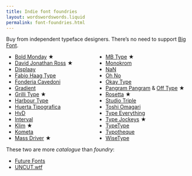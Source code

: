 ```yaml
---
title: Indie font foundries
layout: wordswordswords.liquid
permalink: font-foundries.html
---
```


Buy from independent typeface designers. There’s no need to support
<a href="https://qz.com/2068310/what-monotypes-purchase-of-hoeflerco-means-to-font-designers" rel="external" target="_blank" >Big
Font</a>.

<style>
	.star-marker::before {
		color: var(--color-fg-2);
		content: '★' / 'starred';
		margin-inline-start: 0.3em;
	}
</style>

<ul role="list" style="column-gap: var(--s0); columns: 2">
	<li>
		<a href="https://www.boldmonday.com" rel="external" target="_blank"
			>Bold Monday</a
		><span class="star-marker"></span>
	</li>
	<li>
		<a href="https://djr.com" rel="external" target="_blank"
			>David Jonathan Ross</a
		><span class="star-marker"></span>
	</li>
	<li>
		<a href="https://displaay.net" rel="external" target="_blank">Displaay</a>
	</li>
	<li>
		<a href="https://fabiohaagtype.com/en" rel="external" target="_blank"
			>Fabio Haag Type</a
		>
	</li>
	<li>
		<a href="https://www.fonderiacavedoni.com" rel="external" target="_blank"
			>Fonderia Cavedoni</a
		>
	</li>
	<li>
		<a href="https://www.wearegradient.net" rel="external" target="_blank"
			>Gradient</a
		>
	</li>
	<li>
		<a href="https://www.grillitype.com" rel="external" target="_blank"
			>Grilli Type</a
		><span class="star-marker"></span>
	</li>
	<li>
		<a href="https://www.harbortype.com" rel="external" target="_blank"
			>Harbour Type</a
		>
	</li>
	<li>
		<a href="https://huertatipografica.com" rel="external" target="_blank"
			>Huerta Tipografica</a
		>
	</li>
	<li>
		<a href="https://www.hvdfonts.com" rel="external" target="_blank">HvD</a>
	</li>
	<li>
		<a href="https://intervaltype.com" rel="external" target="_blank"
			>Interval</a
		>
	</li>
	<li>
		<a href="http://klim.co.nz" rel="external" target="_blank">Klim</a
		><span class="star-marker"></span>
	</li>
	<li>
		<a href="https://www.kometa.xyz" rel="external" target="_blank">Kometa</a>
	</li>
	<li>
		<a href="https://www.mass-driver.com" rel="external" target="_blank"
			>Mass Driver</a
		><span class="star-marker"></span>
	</li>
	<li>
		<a href="https://mbtype.com" rel="external" target="_blank">MB Type</a
		><span class="star-marker"></span>
	</li>
	<li>
		<a href="https://monokrom.no" rel="external" target="_blank">Monokrom</a>
	</li>
	<li><a href="https://www.nan.xyz" rel="external" target="_blank">NaN</a></li>
	<li>
		<a href="https://ohnotype.co" rel="external" target="_blank">Oh No</a>
	</li>
	<li>
		<a href="https://okaytype.com" rel="external" target="_blank">Okay Type</a>
	</li>
	<li>
		<a href="https://pangrampangram.com" rel="external" target="_blank"
			>Pangram Pangram</a
		> & <a href="https://off-type.com" rel="external" target="_blank">Off Type</a
		><span class="star-marker"></span>
	</li>
	<li>
		<a href="https://rosettatype.com" rel="external" target="_blank">Rosetta</a
		><span class="star-marker"></span>
	</li>
	<li>
		<a href="https://studiotriple.fr" rel="external" target="_blank"
			>Studio Triple</a
		>
	</li>
	<li>
		<a href="https://tosche.net" rel="external" target="_blank"
			>Toshi Omagari</a
		>
	</li>
	<li>
		<a href="https://typeverything.com" rel="external" target="_blank"
			>Type Everything</a
		>
	</li>
	<li>
		<a href="https://typejockeys.com" rel="external" target="_blank"
			>Type Jockeys</a
		><span class="star-marker"></span>
	</li>
	<li>
		<a href="https://typetype.org" rel="external" target="_blank">TypeType</a>
	</li>
	<li>
		<a href="https://www.typotheque.com" rel="external" target="_blank"
			>Typotheque</a
		>
	</li>
	<li>
		<a href="https://wisetype.nl" rel="external" target="_blank">WiseType</a>
	</li>
</ul>

These two are more _catalogue_ than _foundry_:

- <a href="https://www.futurefonts.xyz" rel="external" target="_blank">Future
  Fonts</a>
- <a href="https://uncut.wtf" rel="external" target="_blank"><span class="caps">UNCUT</span>.wtf</a>
